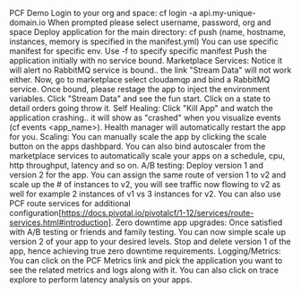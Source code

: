 PCF Demo
Login to your org and space: cf login -a api.my-unique-domain.io When prompted please select username, password, org and space
Deploy application for the main directory: cf push (name, hostname, instances, memory is specified in the manifest.yml) You can use specific manifest for specific env. Use -f to specify specific manifest Push the application initially with no service bound.
Marketplace Services: Notice it will alert no RabbitMQ service is bound.. the link "Stream Data" will not work either. Now, go to marketplace select cloudamqp and bind a RabbitMQ service. Once bound, please restage the app to inject the environment variables. Click "Stream Data" and see the fun start. Click on a state to detail orders going throw it.
Self Healing: Click "Kill App" and watch the application crashing.. it will show as "crashed" when you visualize events (cf events <app_name>). Health manager will automatically restart the app for you.
Scaling: You can manually scale the app by clicking the scale button on the apps dashbpard. You can also bind autoscaler from the marketplace services to automatically scale your apps on a schedule, cpu, http throughput, latency and so on.
A/B testing: Deploy version 1 and version 2 for the app. You can assign the same route of version 1 to v2 and scale up the # of instances to v2, you will see traffic now flowing to v2 as well for example 2 instances of v1 vs 3 instances for v2. You can also use PCF route services for additional configuration[https://docs.pivotal.io/pivotalcf/1-12/services/route-services.html#introduction].
Zero downtime app upgrades: Once satisfied with A/B testing or friends and family testing. You can now simple scale up version 2 of your app to your desired levels. Stop and delete version 1 of the app, hence achieving true zero downtime requirements.
Logging/Metrics: You can click on the PCF Metrics link and pick the application you want to see the related metrics and logs along with it. You can also click on trace explore to perform latency analysis on your apps.
